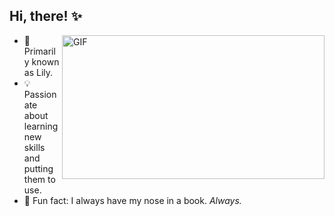 ## Hi, there! ✨

<img align="right" width="420" height="230" alt="GIF" src="https://github.com/user-attachments/assets/254c258e-c55e-4331-8b7d-4c225fbf75eb)"/>

- 🌸 Primarily known as Lily.
- 💡 Passionate about learning new skills and putting them to use.
- 🩷 Fun fact: I always have my nose in a book. *Always.*

<!---
liviadfsilva/liviadfsilva is a ✨ special ✨ repository because its `README.md` (this file) appears on your GitHub profile.
You can click the Preview link to take a look at your changes.
--->

